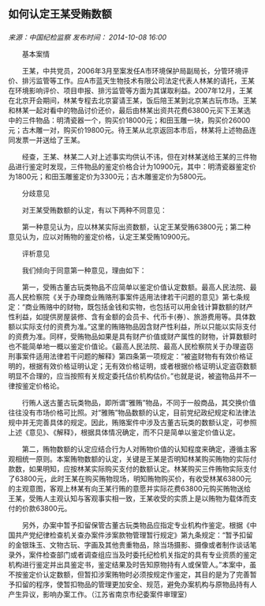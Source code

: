 ## 如何认定王某受贿数额

### 

_来源：中国纪检监察_ _发布时间： 2014-10-08 16:00_

　　基本案情

　　王某，中共党员，2006年3月至案发任A市环境保护局副局长，分管环境评价、排污监管等工作。应A市蓝天生物技术有限公司法定代表人林某的请托，王某在环境影响评价、项目申报、排污监管等方面为其谋取利益。2007年12月，王某在北京开会期间，林某专程去北京宴请王某，饭后陪王某到北京某古玩市场。王某和林某一起对看中的物品讨价还价，最后由林某出资共花费63800元买下王某选中的三件物品：明清瓷器一个，购买价18000元；和田玉雕一块，购买价26000元；古木雕一对，购买价19800元。待王某从北京返回本市后，林某将上述物品连同发票一并送给了王某。

　　经查，王某、林某二人对上述事实均供认不讳，但在对林某送给王某的三件物品进行鉴定时发现，三件物品的鉴定价格合计为10900元，其中：明清瓷器鉴定价为1800元；和田玉雕鉴定价为3300元；古木雕鉴定价为5800元。

　　分歧意见

　　对王某受贿数额的认定，有以下两种不同意见：

　　第一种意见认为，应以林某实际出资数额，认定王某受贿63800元；第二种意见认为，应以对贿物的鉴定价格，认定王某受贿10900元。

　　评析意见

　　我们倾向于同意第一种意见，理由如下：

　　第一，受贿古董古玩类物品不应简单以鉴定价值认定数额。最高人民法院、最高人民检察院《关于办理商业贿赂刑事案件适用法律若干问题的意见》第七条规定：“商业贿赂中的财物，既包括金钱和实物，也包括可以用金钱计算数额的财产性利益，如提供房屋装修、含有金额的会员卡、代币卡(券）、旅游费用等。具体数额以实际支付的资费为准。”这里的贿赂物品因含财产性利益，所以只能以实际支付的资费为准。同样，受贿物品如果是具有财产价值或财产属性的财物，计算数额时也不能简单地一概以鉴定价值论。《最高人民法院、最高人民检察院关于办理盗窃刑事案件适用法律若干问题的解释》第四条第一项规定：“被盗财物有有效价格证明的，根据有效价格证明认定；无有效价格证明，或者根据价格证明认定盗窃数额明显不合理的，应当按照有关规定委托估价机构估价。”也就是说，被盗物品并不一律按鉴定价格论。

　　行贿人送古董古玩类物品，即所谓“雅贿”物品，不同于一般商品，其交换价值往往没有市场价格可比照。对“雅贿”物品数额的认定，目前党纪政纪规定和法律法规中并无完善具体的规定。因此，贿赂案件中涉及古董古玩类的数额认定，可参照上述《意见》、《解释》，根据具体情况确定，而不只是简单以鉴定价值认定。

　　第二，贿物数额的认定应结合行为人对贿物价值的认知程度来确定，遵循主客观相统一原则。本案贿物数额的认定，关键是王某是否明知林某购买贿物的实际付款数，如果明知，应按林某实际购买支付的数额认定。林某购买三件贿物实际支付了63800元，此时王某在购买贿物现场，明知贿物购买价，有收受林某63800元的主观意图，客观上林某有向王某行贿的意愿并实际花费63800元购买贿物送给王某，受贿人主观认知与客观事实相一致，王某收受的实质上是以贿物为载体而支付的价款63800元。

　　另外，办案中暂予扣留保管古董古玩类物品应指定专业机构作鉴定。根据《中国共产党纪律检查机关查办案件涉案款物管理暂行规定》第九条规定：“暂予扣留的金银珠玉、文物古玩、字画及其他贵重物品，除当场摄影、摄像或者制作谈话笔录外，案件检查部门或者调查组应当及时委托纪检机关指定的具有专业资质的鉴定机构进行鉴定并出具鉴定书，鉴定结果及时告知原物持有人或保管人。”本案中，虽不按鉴定价认定数额，但暂扣涉案贿物时必须按规定作鉴定，其目的是为了完善暂予扣留的程序，使暂扣物品的管理更加安全、规范，避免办案机构与原物品持有人产生异议，影响办案工作。（江苏省南京市纪委案件审理室）